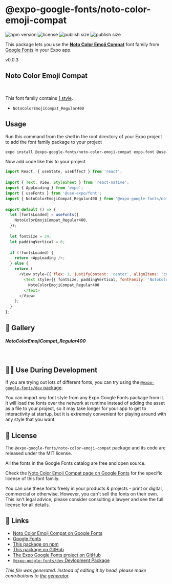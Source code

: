 # @expo-google-fonts/noto-color-emoji-compat

![npm version](https://flat.badgen.net/npm/v/@expo-google-fonts/noto-color-emoji-compat)
![license](https://flat.badgen.net/github/license/expo/google-fonts)
![publish size](https://flat.badgen.net/packagephobia/install/@expo-google-fonts/noto-color-emoji-compat)
![publish size](https://flat.badgen.net/packagephobia/publish/@expo-google-fonts/noto-color-emoji-compat)

This package lets you use the [**Noto Color Emoji Compat**](https://fonts.google.com/specimen/Noto+Color+Emoji+Compat) font family from [Google Fonts](https://fonts.google.com/) in your Expo app.

v0.0.3

## Noto Color Emoji Compat

![Noto Color Emoji Compat](./font-family.png)

This font family contains [1 style](#gallery).

- `NotoColorEmojiCompat_Regular400`

## Usage

Run this command from the shell in the root directory of your Expo project to add the font family package to your project
```sh
expo install @expo-google-fonts/noto-color-emoji-compat expo-font @use-expo/font
```

Now add code like this to your project
```js
import React, { useState, useEffect } from 'react';

import { Text, View, StyleSheet } from 'react-native';
import { AppLoading } from 'expo';
import { useFonts } from '@use-expo/font';
import { NotoColorEmojiCompat_Regular400 } from '@expo-google-fonts/noto-color-emoji-compat';

export default () => {
  let [fontsLoaded] = useFonts({
    NotoColorEmojiCompat_Regular400,
  });

  let fontSize = 24;
  let paddingVertical = 6;

  if (!fontsLoaded) {
    return <AppLoading />;
  } else {
    return (
      <View style={{ flex: 1, justifyContent: 'center', alignItems: 'center' }}>
        <Text style={{ fontSize, paddingVertical, fontFamily: 'NotoColorEmojiCompat_Regular400' }}>
          NotoColorEmojiCompat_Regular400
        </Text>
      </View>
    );
  }
};

```

## 🔡 Gallery

##### NotoColorEmojiCompat_Regular400
![NotoColorEmojiCompat_Regular400](./975e5d89d39fa5ce6e443f0acba2d714cdff5675202a3ce66012c61a5fec1698.ttf.png)


## 👩‍💻 Use During Development

If you are trying out lots of different fonts, you can try using the [`@expo-google-fonts/dev` package](https://github.com/expo/google-fonts/tree/master/font-packages/dev#readme).

You can import *any* font style from any Expo Google Fonts package from it. It will load the fonts
over the network at runtime instead of adding the asset as a file to your project, so it may take longer
for your app to get to interactivity at startup, but it is extremely convenient
for playing around with any style that you want.

## 📖 License

The `@expo-google-fonts/noto-color-emoji-compat` package and its code are released under the MIT license.

All the fonts in the Google Fonts catalog are free and open source.

Check the [Noto Color Emoji Compat page on Google Fonts](https://fonts.google.com/specimen/Noto+Color+Emoji+Compat) for the specific license of this font family.

You can use these fonts freely in your products & projects - print or digital, commercial or otherwise. However, you can't sell the fonts on their own. This isn't legal advice, please consider consulting a lawyer and see the full license for all details.

## 🔗 Links

- [Noto Color Emoji Compat on Google Fonts](https://fonts.google.com/specimen/Noto+Color+Emoji+Compat)
- [Google Fonts](https://fonts.google.com/)
- [This package on npm](https://www.npmjs.com/package/@expo-google-fonts/noto-color-emoji-compat)
- [This package on GitHub](https://github.com/expo/google-fonts/tree/master/font-packages/noto-color-emoji-compat)
- [The Expo Google Fonts project on GitHub](https://github.com/expo/google-fonts)
- [`@expo-google-fonts/dev` Devlopment Package](https://github.com/expo/google-fonts/tree/master/font-packages/dev)


*This file was generated. Instead of editing it by head, please make contributions to [the generator](https://github.com/expo/google-fonts/tree/master/packages/generator)*
